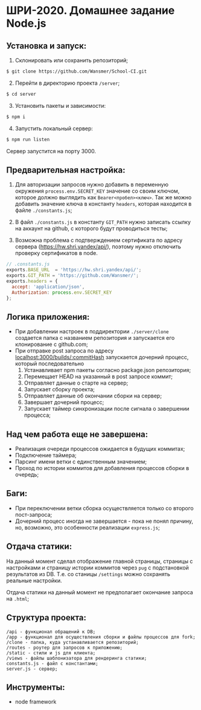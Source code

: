 # ШРИ-2020. Домашнее задание Node.js

## Установка и запуск:
1. Склонировать или сохранить репозиторий;
```bash
$ git clone https://github.com/Wansmer/School-CI.git
```
2. Перейти в директорию проекта `/server`;
```bash
$ cd server
```
3. Установить пакеты и зависимости:
```bash
$ npm i
```
4. Запустить локальный сервер:
```bash
$ npm run listen
```
Сервер запустится на порту 3000.

## Предварительная настройка:
1. Для авторизации запросов нужно добавить в переменную окружения `process.env.SECRET_KEY` значение со своим ключом, которое должно выглядить как `Bearer<пробел><ключ>`. Так же можно добавить значение ключа в константу `headers`, которая находится в файле `./constants.js`;

2. В файл `./constants.js` в константу `GIT_PATH` нужно записать ссылку на аккаунт на github, с которого будут проводиться тесты;

3. Возможна проблема с подтверждением сертификата по адресу сервера (https://hw.shri.yandex/api/), поэтому нужно отключить проверку сертификатов в node.
```js
// .constants.js
exports.BASE_URL  = 'https://hw.shri.yandex/api/';
exports.GIT_PATH = 'https://github.com/Wansmer/';
exports.headers = {
  accept: 'application/json',
  Authorization: process.env.SECRET_KEY
};
```

## Логика приложения:
* При добавлении настроек в поддиректории `./server/clone` создается папка с названием репозитория и запускается его клонирование с github.com;
* При отправке post запроса по адресу [localhost:3000/builds/:commitHash](localhost:3000/builds/:commitHash) запускается дочерний процесс, который последовательно 
  1. Устанавливает npm пакеты согласно package.json репозитория;
  2. Перемещает HEAD на указанный в post запросе коммит;
  3. Отправляет данные о старте на сервер;
  3. Запускает сборку проекта;
  4. Отправляет данные об окончании сборки на сервер;
  5. Завершает дочерний процесс;
  6. Запускает таймер синхронизации после сигнала о завершении процесса;

## Над чем работа еще не завершена:
- Реализация очереди процессов ожидается в будущих коммитах;
- Подключение таймера;
- Парсинг имени ветки с единственным значением;
- Проход по истории коммитов для добавления процессов сборки в очередь;

## Баги:
- При переключении ветки сборка осуществляется только со второго пост-запроса;
- Дочерний процесс иногда не завершается - пока не понял причину, но, возможно, это особенности реализации `express.js`;

## Отдача статики: 
На данный момент сделал отображение главной страницы, страницы с настройками и страницу истории коммитов через `pug` c подстановкой результатов из DB. Т.е. со станицы `/settings` можно сохранять реальные настройки. 

Отдача статики на данный момент не предполагает окончание запроса на `.html`;

## Структура проекта:
```
/api - функционал обращений к DB;
/app - функционал для осуществления сборки и файлы процессов для fork;
/clone - папка, куда устанавливается репозиторий;
/routes - роутер для запросов к приложению;
/static - стили и js для клиента;
/views - файлы шаблонизатора для рендеринга статики;
constants.js - файл с константами;
server.js - сервер;
```

## Инструменты:
- node framework 